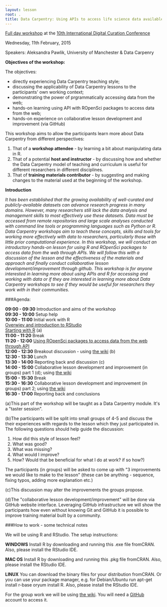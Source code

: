 ```yaml
---
layout: lesson
root: .
title: Data Carpentry: Using APIs to access life science data available on the web
---
```



[Full day workshop](http://www.dcc.ac.uk/events/idcc15/workshops#workshop2) at the 
[10th International Digital Curation Conference](http://www.dcc.ac.uk/events/idcc15)

Wednesday, 11th February, 2015


Speakers: Aleksandra Pawlik, University of Manchester & Data Carpenry  


**Objectives of the workshop:**  

The objectives:

 * directly experiencing Data Carpentry teaching style;  
 * discussing the applicability of Data Carpentry lessons to the participants' own working context;  
 * demonstrating the power of prgrammatically accessing data from the web;  
 * hands-on learning  using API with ROpenSci packages to access data from the web;  
 * hands-on experience on collaborative lesson development and improvement (via GitHub) 

This workshop aims to allow the participants learn more about Data Carpentry from different perspectives:    
1. That of a **workshop attendee** - by learning a bit about manipulating data in R.  
2. That of a potential **host and instructor** - by discussing how and whether the Data Carpentry model of teaching and curriculum is useful for different researchers in different disciplines.  
3. That of **training materials contributor** - by suggesting and making changes to the material used at the beginning of the workshop.





**Introduction**  

*It has been established that the growing availability of well-curated and publicly-available datasets can advance research progress in many domains. However, many researchers still lack the data analysis and management skills to most effectively use these datasets. Data must be accessed from remote repositories and large scale analyses conducted with command line tools or programming languages such as Python or R. Data Carpentry workshops aim to teach these concepts, skills and tools for working more effectively with data to researchers, particularly those with little prior computational experience. In this workshop, we will conduct an introductory hands-on lesson for using R and ROpenSci packages to access data from the web through APIs. We will follow this with a discussion of the lesson and the effectiveness of the materials and approach and finally conduct collaborative lesson development/improvement through github. This workshop is for anyone interested in learning more about using APIs and R for accessing and working with data or if they are interested in learning more about Data Carpentry workshops to see if they would be useful for researchers they work with in their communities.*


###Agenda:


**09:00 - 09:30** Introduction and aims of the workshop  
**09:30 - 10:00** Setup help  
**10:00 - 11:00** Initial work with R  
[Overwiev and introduction to RStudio](https://github.com/apawlik/datacarpentry/blob/master/lessons/R/00-before-we-start.Rmd)  
[Starting with  R](https://github.com/apawlik/datacarpentry/blob/master/lessons/R/01-intro-to-R.Rmd)    (a)  
**11:00 - 11:20** Break  
**11:20 - 12:00** [Using ROpenSci packages to access data from the web through API](https://github.com/apawlik/2015-02-11-idcc15/blob/gh-pages/ropensci-package.md)  
**12:00 - 12:30** Breakout discussion -  using [the wiki](https://github.com/apawlik/2015-02-11-idcc15/wiki) (b)  
**12:30 - 13:30** Lunch  
**13:30 - 14:00** Reporting back and discussion (c)   
**14:00 - 15:00** Collaborative lesson development and improvement (in groups) part 1 (d);   using [the wiki](https://github.com/apawlik/2015-02-11-idcc15/wiki)   
**15:00 - 15:30** Break  
**15:30 - 16:30** Collaborative lesson development and improvement (in groups) part 2;  using [the wiki](https://github.com/apawlik/2015-02-11-idcc15/wiki)   
**16:30 - 17:00** Reporting back and conclusions


(a)This part of the workshop will be taught as a Data Carpentry module. It's a "taster session".  

(b)The participants will be split into small groups of 4-5 and discuss the their experiences with regards to the lesson which they just participated in. The following questions should help guide the discussion:    

1. How did this style of lesson feel?   
2. What was good?   
3. What was missing?   
4. What would I improve?  
5. How? Would that be beneficial for what I do at work? if so how?)  
  
The participants (in groups) will be asked to come up with "3 improvements we would like to make to the lesson" (these can be anything - sequence, fixing typos, adding more explanation etc.)
  
(c)This discussion may alter the improvements the groups propose.

(d)The "collaborative lesson development/improvement" will be done via GitHub website interface. Leveraging GitHub infrastructure we will show the participants how even without knowing Git and GitHub it is possible to improve training material built by a community.


###How to work - some technical notes

We will be using R and RStudio. The setup instructions:

**WINDOWS**
Install R by downloading and running this .exe file fromCRAN. Also, please install the RStudio IDE.

**MAC OS**
Install R by downloading and running this .pkg file fromCRAN. Also, please install the RStudio IDE.

**LINUX**
You can download the binary files for your distribution fromCRAN. Or you can use your package manager, e.g. for Debian/Ubuntu run apt-get install r-base oryum install R. Also, please install the RStudio IDE.

For the group work we will be using [the wiki](https://github.com/apawlik/2015-02-11-idcc15/wiki). You will need a [GitHub](https://github.com/) account to access it. 







